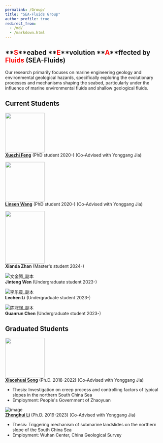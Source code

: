 ```yaml
---
permalink: /Group/
title: "SEA-Fluids Group"
author_profile: true
redirect_from: 
  - /md/
  - /markdown.html
---
```


## **<font color='red'>S</font>**eabed **<font color='red'>E</font>**volution **<font color='red'>A</font>**ffected by **<font color='red'>Fluids</font>** (SEA-Fluids)
Our research primarily focuses on marine engineering geology and environmental geological hazards, specifically exploring the evolutionary processes and mechanisms shaping the seabed, particularly under the influence of marine environmental fluids and shallow geological fluids.

## Current Students
<img src="https://github.com/Chaoqizhu/Chaoqizhu.github.io/assets/58731405/4cffe9c4-37a1-42f4-b50b-37c543658312" width="128" height="128"><br>
**[Xuezhi Feng](https://www.researchgate.net/profile/Xuezhi-Feng-3)** (PhD student 2020-) (Co-Advised with Yonggang Jia)

<img src="https://github.com/Chaoqizhu/Chaoqizhu.github.io/assets/58731405/ca41a646-6196-4457-aa4a-c55c76eb533b" width="128" height="128"><br>
**[Linsen Wang](https://www.researchgate.net/profile/Linsen-Wang)** (PhD student 2020-) (Co-Advised with Yonggang Jia)

<img src="https://github.com/Chaoqizhu/Chaoqizhu.github.io/assets/58731405/f8087d06-ee27-4be0-948b-58862365d6d0" width="128" height="170"><br>
**Xianda Zhan** (Master's student 2024-) 

![文金腾_副本](https://github.com/user-attachments/assets/2526b610-4639-4d6a-a83c-d177f899bda5)<br>
**Jinteng Wen** (Undergraduate student 2023-) 

![李乐晨_副本](https://github.com/user-attachments/assets/5ca8f462-e4b9-49c5-aa45-038391827b31)<br>
**Lechen Li** (Undergraduate student 2023-) 

![陈冠润_副本](https://github.com/user-attachments/assets/bd2e8cd9-9b4a-4311-be2a-22508084968b)<br>
**Guanrun Chen** (Undergraduate student 2023-) 

## Graduated Students
<img src="https://i1.rgstatic.net/ii/profile.image/864276776497152-1583071049061_Q512/Xiaoshuai-Song.jpg" width="128" height="128">  <br>
**[Xiaoshuai Song](https://www.researchgate.net/profile/Xiaoshuai-Song)** (Ph.D. 2018-2022) (Co-Advised with Yonggang Jia)  <br>
* Thesis: Investigation on creep process and controlling factors of typical slopes in the northern South China Sea  <br>
* Employment: People's Government of Zhaoyuan

![image](https://i1.rgstatic.net/ii/profile.image/11431281103741269-1669814357677_Q128/Zhenghui_Li10.jpg) <br>
**[Zhenghui Li](https://www.researchgate.net/profile/Zhenghui_Li10)** (Ph.D. 2019-2023) (Co-Advised with Yonggang Jia)  <br>
* Thesis: Triggering mechanism of submarine landslides on the northern slope of the South China Sea  <br>
* Employment: Wuhan Center, China Geological Survey
